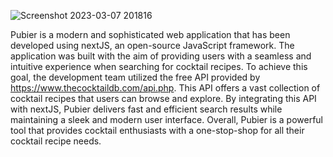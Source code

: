 
![Screenshot 2023-03-07 201816](https://user-images.githubusercontent.com/70307019/223457312-d60bbb26-6216-4969-bdab-ca1e78878149.png)


Pubier is a modern and sophisticated web application that has been developed using nextJS, an open-source JavaScript framework. The application was built with the aim of providing users with a seamless and intuitive experience when searching for cocktail recipes. To achieve this goal, the development team utilized the free API provided by https://www.thecocktaildb.com/api.php. This API offers a vast collection of cocktail recipes that users can browse and explore. By integrating this API with nextJS, Pubier delivers fast and efficient search results while maintaining a sleek and modern user interface. Overall, Pubier is a powerful tool that provides cocktail enthusiasts with a one-stop-shop for all their cocktail recipe needs.
